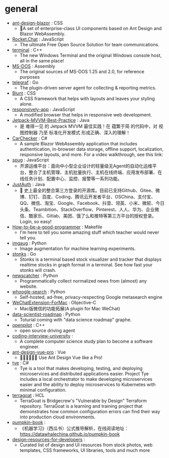 # general
- [ant-design-blazor](https://github.com/ant-design-blazor/ant-design-blazor) : CSS
  - 🌈A set of enterprise-class UI components based on Ant Design and Blazor WebAssembly.
- [Rocket.Chat](https://github.com/RocketChat/Rocket.Chat) : JavaScript
  - The ultimate Free Open Source Solution for team communications.
- [terminal](https://github.com/microsoft/terminal) : C++
  - The new Windows Terminal and the original Windows console host, all in the same place!
- [MS-DOS](https://github.com/microsoft/MS-DOS) : Assembly
  - The original sources of MS-DOS 1.25 and 2.0, for reference purposes
- [telegraf](https://github.com/influxdata/telegraf) : Go
  - The plugin-driven server agent for collecting & reporting metrics.
- [Blunt](https://github.com/f-prime/Blunt) : CSS
  - A CSS framework that helps with layouts and leaves your styling alone.
- [responsively-app](https://github.com/manojVivek/responsively-app) : JavaScript
  - A modified browser that helps in responsive web development.
- [Jetpack-MVVM-Best-Practice](https://github.com/KunMinX/Jetpack-MVVM-Best-Practice) : Java
  - 是 难得一见 的 Jetpack MVVM 最佳实践！在 蕴繁于简 的代码中，对 视图控制器 乃至 标准化开发模式 形成正确、深入的理解！
- [CarChecker](https://github.com/SteveSandersonMS/CarChecker) : C#
  - A sample Blazor WebAssembly application that includes authentication, in-browser data storage, offline support, localization, responsive layouts, and more. For a video walkthrough, see this link:
- [spug](https://github.com/openspug/spug) : JavaScript
  - 开源运维平台：面向中小型企业设计的轻量级无Agent的自动化运维平台，整合了主机管理、主机批量执行、主机在线终端、应用发布部署、在线任务计划、配置中心、监控、报警等一系列功能。
- [JustAuth](https://github.com/justauth/JustAuth) : Java
  - 💯 史上最全的整合第三方登录的开源库。目前已支持Github、Gitee、微博、钉钉、百度、Coding、腾讯云开发者平台、OSChina、支付宝、QQ、微信、淘宝、Google、Facebook、抖音、领英、小米、微软、今日头条、Teambition、StackOverflow、Pinterest、人人、华为、企业微信、酷家乐、Gitlab、美团、饿了么和推特等第三方平台的授权登录。 Login, so easy!
- [How-to-be-a-good-programmer](https://github.com/niudai/How-to-be-a-good-programmer) : Makefile
  - I'm here to tell you some amazing stuff which teacher would never tell you.
- [imgaug](https://github.com/aleju/imgaug) : Python
  - Image augmentation for machine learning experiments.
- [stonks](https://github.com/ericm/stonks) : Go
  - Stonks is a terminal based stock visualizer and tracker that displays realtime stocks in graph format in a terminal. See how fast your stonks will crash.
- [newscatcher](https://github.com/kotartemiy/newscatcher) : Python
  - Programmatically collect normalized news from (almost) any website.
- [whoogle-search](https://github.com/benbusby/whoogle-search) : Python
  - Self-hosted, ad-free, privacy-respecting Google metasearch engine
- [WeChatExtension-ForMac](https://github.com/MustangYM/WeChatExtension-ForMac) : Objective-C
  - Mac版微信的功能拓展(A plugin for Mac WeChat)
- [data-scientist-roadmap](https://github.com/MrMimic/data-scientist-roadmap) : Python
  - Toturial coming with "data science roadmap" graphe.
- [openpilot](https://github.com/commaai/openpilot) : C++
  - open source driving agent
- [coding-interview-university](https://github.com/jwasham/coding-interview-university) : 
  - A complete computer science study plan to become a software engineer.
- [ant-design-vue-pro](https://github.com/vueComponent/ant-design-vue-pro) : Vue
  - 👨🏻‍💻👩🏻‍💻 Use Ant Design Vue like a Pro!
- [tye](https://github.com/dotnet/tye) : C#
  - Tye is a tool that makes developing, testing, and deploying microservices and distributed applications easier. Project Tye includes a local orchestrator to make developing microservices easier and the ability to deploy microservices to Kubernetes with minimal configuration.
- [terragoat](https://github.com/bridgecrewio/terragoat) : HCL
  - TerraGoat is Bridgecrew's "Vulnerable by Design" Terraform repository. TerraGoat is a learning and training project that demonstrates how common configuration errors can find their way into production cloud environments.
- [pumpkin-book](https://github.com/datawhalechina/pumpkin-book) : 
  - 《机器学习》（西瓜书）公式推导解析，在线阅读地址：https://datawhalechina.github.io/pumpkin-book
- [design-resources-for-developers](https://github.com/bradtraversy/design-resources-for-developers) : 
  - Curated list of design and UI resources from stock photos, web templates, CSS frameworks, UI libraries, tools and much more
